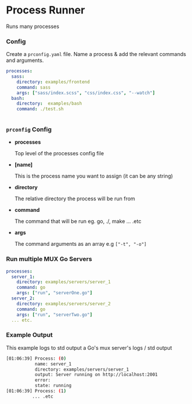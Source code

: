 # Process Runner
Runs many processes

### Config
Create a `prconfig.yaml` file. Name a process & add the relevant commands and arguments.
```yaml
processes:
  sass:
    directory: examples/frontend
    command: sass
    args: ["sass/index.scss", "css/index.css", "--watch"]
  bash:
    directory:  examples/bash
    command: ./test.sh
  
```
### `prconfig` Config
- **processes**
    
    Top level of the processes config file
- **[name]**
    
    This is the process name you want to assign (it can be any string)
- **directory**
    
    The relative directory the process will be run from
- **command**

    The command that will be run eg. go, ./<exc>, make ... .etc
- **args**
    
    The command arguments as an array e.g `["-t", "-o"]`

### Run multiple MUX Go Servers
```yaml
processes:
  server_1:
    directory: examples/servers/server_1
    command: go
    args: ["run", "serverOne.go"]
  server_2:
    directory: examples/servers/server_2
    command: go
    args: ["run", "serverTwo.go"]
  ... etc.
```

### Example Output
This example logs to std output a Go's mux server's logs / std output

```bash
[01:06:39] Process: (0)
           name: server_1
           directory: examples/servers/server_1
           output: Server running on http://localhost:2001
           error: 
           state: running
[01:06:39] Process: (1)
          ... .etc
```